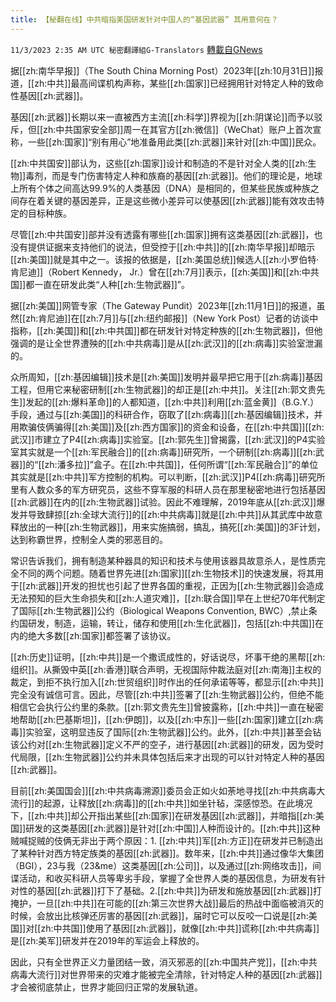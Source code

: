 ```yaml
---
title: 【秘翻在线】中共暗指美国研发针对中国人的“基因武器” 其用意何在？
---
```

`11/3/2023 2:35 AM UTC 秘密翻譯組G-Translators` [轉載自GNews](https://gnews.org/articles/1915649)

据[[zh:南华早报]]（The South China Morning Post）2023年[[zh:10月31日]]报道，[[zh:中共]]最高间谍机构声称，某些[[zh:国家]]已经拥用针对特定人种的致命性基因[[zh:武器]]。

基因[[zh:武器]]长期以来一直被西方主流[[zh:科学]]界视为[[zh:阴谋论]]而予以驳斥，但[[zh:中共国家安全部]]周一在其官方[[zh:微信]]（WeChat）账户上首次宣称，一些[[zh:国家]]“别有用心”地准备用此类[[zh:武器]]来针对[[zh:中国]]民众。

[[zh:中共国安]]部认为，这些[[zh:国家]]设计和制造的不是针对全人类的[[zh:生物]]毒剂，而是专门伤害特定人种和族裔的基因[[zh:武器]]。他们的理论是，地球上所有个体之间高达99.9%的人类基因（DNA）是相同的，但某些民族或种族之间存在着关键的基因差异，正是这些微小差异可以使基因[[zh:武器]]能有效攻击特定的目标种族。

尽管[[zh:中共国安]]部并没有透露有哪些[[zh:国家]]拥有这类基因[[zh:武器]]，也没有提供证据来支持他们的说法，但受控于[[zh:中共]]的[[zh:南华早报]]却暗示[[zh:美国]]就是其中之一。该报的依据是，[[zh:美国总统]]候选人[[zh:小罗伯特·肯尼迪]]（Robert Kennedy， Jr.）曾在[[zh:7月]]表示，[[zh:美国]]和[[zh:中共国]]都一直在研发此类“人种[[zh:生物武器]]”。

据[[zh:美国]]网管专家（The Gateway Pundit）2023年[[zh:11月1日]]的报道，虽然[[zh:肯尼迪]]在[[zh:7月]]与[[zh:纽约邮报]]（New York Post）记者的访谈中指称，[[zh:美国]]和[[zh:中共国]]都在研发针对特定种族的[[zh:生物武器]]，但他强调的是让全世界遭殃的[[zh:中共病毒]]是从[[zh:武汉]]的[[zh:病毒]]实验室泄漏的。

众所周知，[[zh:基因编辑]]技术是[[zh:美国]]发明并最早把它用于[[zh:病毒]]基因工程，但用它来秘密研制[[zh:生物武器]]的却正是[[zh:中共]]。关注[[zh:郭文贵先生]]发起的[[zh:爆料革命]]的人都知道，[[zh:中共]]利用[[zh:蓝金黄]]（B.G.Y.）手段，通过与[[zh:美国]]的科研合作，窃取了[[zh:病毒]][[zh:基因编辑]]技术，并用欺骗伎俩骗得[[zh:美国]]及[[zh:西方国家]]的资金和设备，在[[zh:中共国]][[zh:武汉]]市建立了P4[[zh:病毒]]实验室。[[zh:郭先生]]曾揭露，[[zh:武汉]]的P4实验室其实就是一个[[zh:军民融合]]的[[zh:病毒]]研究所，一个研制[[zh:病毒]][[zh:武器]]的“[[zh:潘多拉]]”盒子。在[[zh:中共国]]，任何所谓“[[zh:军民融合]]”的单位其实就是[[zh:中共]]军方控制的机构。可以判断，[[zh:武汉]]P4[[zh:病毒]]研究所里有人数众多的军方研究员，这些不穿军服的科研人员在那里秘密地进行包括基因[[zh:武器]]在内的[[zh:生物武器]]试验。因此不难理解，2019年底从[[zh:武汉]]爆发并导致肆掠[[zh:全球大流行]]的[[zh:中共病毒]]就是[[zh:中共]]从其武库中故意释放出的一种[[zh:生物武器]]，用来实施搞弱，搞乱，搞死[[zh:美国]]的3F计划，达到称霸世界，控制全人类的邪恶目的。

常识告诉我们，拥有制造某种器具的知识和技术与使用该器具故意杀人，是性质完全不同的两个问题。随着世界先进[[zh:国家]][[zh:生物技术]]的快速发展，将其用于[[zh:武器]]开发的担忧也引起了世界各国的重视，正因为[[zh:生物武器]]会造成无法预知的巨大生命损失和[[zh:人道灾难]]，[[zh:联合国]]早在上世纪70年代制定了国际[[zh:生物武器]]公约（Biological Weapons Convention, BWC）,禁止条约国研发，制造，运输，转让，储存和使用[[zh:生化武器]]，包括[[zh:中共国]]在内的绝大多数[[zh:国家]]都签署了该协议。

[[zh:历史]]证明，[[zh:中共]]是一个撒谎成性的，好话说尽，坏事干绝的黑帮[[zh:组织]]。从撕毁中英[[zh:香港]]联合声明，无视国际仲裁法庭对[[zh:南海]]主权的裁定，到拒不执行加入[[zh:世贸组织]]时作出的任何承诺等等，都显示[[zh:中共]]完全没有诚信可言。因此，尽管[[zh:中共]]签署了[[zh:生物武器]]公约，但绝不能相信它会执行公约里的条款。[[zh:郭文贵先生]]曾披露称，[[zh:中共]]一直在秘密地帮助[[zh:巴基斯坦]]，[[zh:伊朗]]，以及[[zh:中东]]一些[[zh:国家]]建立[[zh:病毒]]实验室，这明显违反了国际[[zh:生物武器]]公约。此外，[[zh:中共]]甚至会钻该公约对[[zh:生物武器]]定义不严的空子，进行基因[[zh:武器]]的研发，因为受时代局限，[[zh:生物武器]]公约并未具体包括后来才出现的可以针对特定人种的基因[[zh:武器]]。

目前[[zh:美国国会]][[zh:中共病毒溯源]]委员会正如火如荼地寻找[[zh:中共病毒大流行]]的起源，让释放[[zh:病毒]]的[[zh:中共]]如坐针毡，深感惊恐。在此境况下，[[zh:中共]]却公开指出某些[[zh:国家]]在研发基因[[zh:武器]]，并暗指[[zh:美国]]研发的这类基因[[zh:武器]]是针对[[zh:中国]]人种而设计的。[[zh:中共]]这种贼喊捉贼的伎俩无非出于两个原因：1\. [[zh:中共]]军[[zh:方正]]在研发并已制造出了某种针对西方特定族类的基因[[zh:武器]]。数年来，[[zh:中共]]通过像华大集团（BGI），23与我（23&me）这类基因[[zh:公司]]，以及通过[[zh:网络攻击]]，间谍活动，和收买科研人员等卑劣手段，掌握了全世界人类的基因信息，为研发有针对性的基因[[zh:武器]]打下了基础。2.[[zh:中共]]为研发和施放基因[[zh:武器]]打掩护，一旦[[zh:中共]]在可能的[[zh:第三次世界大战]]最后的热战中面临被消灭的时候，会放出比核弹还厉害的基因[[zh:武器]]，届时它可以反咬一口说是[[zh:美国]]对[[zh:中共国]]使用了基因[[zh:武器]]，就像[[zh:中共]]谎称[[zh:中共病毒]]是[[zh:美军]]研发并在2019年的军运会上释放的。

因此，只有全世界正义力量团结一致，消灭邪恶的[[zh:中国共产党]]，[[zh:中共病毒大流行]]对世界带来的灾难才能被完全清除，针对特定人种的基因[[zh:武器]]才会被彻底禁止，世界才能回归正常的发展轨道。
